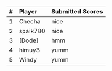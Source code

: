 

|#       | Player| Submitted Scores|
|:-------------|:------------------|:------|
|1|Checha| nice  |
|2|spaik780| nice  |
|3|[Dode]| hmm   |
|4|himuy3| yumm  |
|5|Windy| yumm  |
